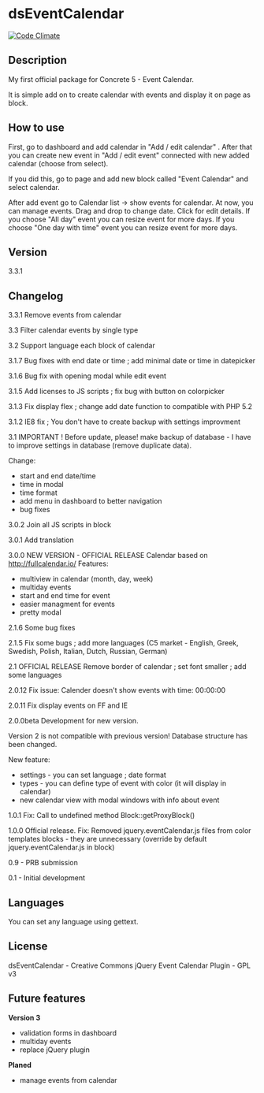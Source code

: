 dsEventCalendar
================

[![Code Climate](https://codeclimate.com/github/dszymczuk/dsEventCalendar/badges/gpa.svg)](https://codeclimate.com/github/dszymczuk/dsEventCalendar)

Description
----
My first official package for Concrete 5 - Event Calendar.

It is simple add on to create calendar with events and display it on page as block.


How to use
----
First, go to dashboard and add calendar in "Add / edit calendar" . After that you can create new event in "Add / edit event" connected with new added calendar (choose from select).

If you did this, go to page and add new block called "Event Calendar" and select calendar.

After add event go to Calendar list -> show events for calendar. At now, you can manage events.
Drag and drop to change date.
Click for edit details.
If you choose "All day" event you can resize event for more days.
If you choose "One day with time" event you can resize event for more days.


Version
----
3.3.1

Changelog
----
3.3.1
Remove events from calendar

3.3
Filter calendar events by single type

3.2
Support language each block of calendar

3.1.7
Bug fixes with end date or time ; add minimal date or time in datepicker

3.1.6
Bug fix with opening modal while edit event

3.1.5
Add licenses to JS scripts ; fix bug with button on colorpicker

3.1.3
Fix display flex ; change add date function to compatible with PHP 5.2

3.1.2
IE8 fix ; You don't have to create backup with settings improvment

3.1
IMPORTANT !
Before update, please! make backup of database - I have to improve settings in database (remove duplicate data).

Change:
* start and end date/time
* time in modal
* time format
* add menu in dashboard to better navigation
* bug fixes


3.0.2
Join all JS scripts in block

3.0.1
Add translation

3.0.0
NEW VERSION - OFFICIAL RELEASE
Calendar based on http://fullcalendar.io/
Features:
* multiview in calendar (month, day, week)
* multiday events
* start and end time for event
* easier managment for events
* pretty modal

2.1.6
Some bug fixes

2.1.5
Fix some bugs ; add more languages (C5 market - English, Greek, Swedish, Polish, Italian, Dutch, Russian, German)

2.1
OFFICIAL RELEASE
Remove border of calendar ; set font smaller ; add some languages

2.0.12
Fix issue: Calender doesn't show events with time: 00:00:00

2.0.11
Fix display events on FF and IE

2.0.0beta
Development for new version.

Version 2 is not compatible with previous version! Database structure has been changed.

New feature:
* settings - you can set language ; date format
* types - you can define type of event with color (it will display in calendar)
* new calendar view with modal windows with info about event

1.0.1
Fix: Call to undefined method Block::getProxyBlock()

1.0.0
Official release. Fix: Removed jquery.eventCalendar.js files from color templates blocks - they are unnecessary (override by default jquery.eventCalendar.js in block)

0.9 - PRB submission

0.1 - Initial development 

Languages
----
You can set any language using gettext.


License
----
dsEventCalendar - Creative Commons
jQuery Event Calendar Plugin - GPL v3

Future features
----
__Version 3__
* validation forms in dashboard
* multiday events
* replace jQuery plugin

__Planed__
* manage events from calendar
